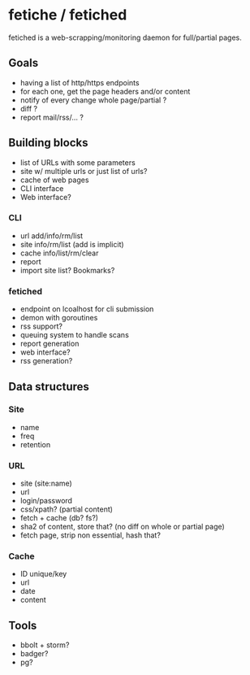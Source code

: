 # fetiche / fetiched

fetiched is a web-scrapping/monitoring daemon for full/partial pages.

## Goals

- having a list of http/https endpoints
- for each one, get the page headers and/or content
- notify of every change whole page/partial ?
- diff ?
- report mail/rss/… ?

## Building blocks

- list of URLs with some parameters
- site w/ multiple urls or just list of urls?
- cache of web pages
- CLI interface
- Web interface?

### CLI

- url   add/info/rm/list
- site  info/rm/list (add is implicit)
- cache info/list/rm/clear
- report
- import site list? Bookmarks?

### fetiched

- endpoint on lcoalhost for cli submission
- demon with goroutines
- rss support?
- queuing system to handle scans
- report generation
- web interface?
- rss generation?

## Data structures

### Site

- name
- freq
- retention

### URL

- site (site:name)
- url
- login/password
- css/xpath?        (partial content)
- fetch + cache (db? fs?)
- sha2 of content, store that? (no diff on whole or partial page)
- fetch page, strip non essential, hash that?

### Cache

- ID        unique/key
- url
- date
- content

## Tools

- bbolt + storm?
- badger?
- pg?


